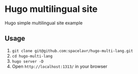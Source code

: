 # Hugo multilingual site
Hugo simple multilingual site example

## Usage
1. `git clone git@github.com:spacelavr/hugo-multi-lang.git`
2. `cd hugo-multi-lang`
3. `hugo server -D`
4.  Open `http://localhost:1313/` in your browser
